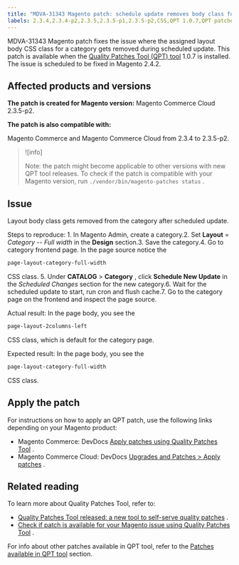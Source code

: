 ```yaml
---
title: "MDVA-31343 Magento patch: schedule update removes body class for category"
labels: 2.3.4,2.3.4-p2,2.3.5,2.3.5-p1,2.3.5-p2,CSS,QPT 1.0.7,QPT patches,Magento Commerce,Magento Commerce Cloud,category,schedule update,support tools
---
```


MDVA-31343 Magento patch fixes the issue where the assigned layout body CSS class for a category gets removed during scheduled update. This patch is available when the [Quality Patches Tool (QPT) tool](https://support.magento.com/hc/en-us/articles/360047139492) 1.0.7 is installed. The issue is scheduled to be fixed in Magento 2.4.2.

## Affected products and versions

 **The patch is created for Magento version:** Magento Commerce Cloud 2.3.5-p2.

 **The patch is also compatible with:** 

Magento Commerce and Magento Commerce Cloud from 2.3.4 to 2.3.5-p2.

>![info]
>
>Note: the patch might become applicable to other versions with new QPT tool releases. To check if the patch is compatible with your Magento version, run `./vendor/bin/magento-patches status` .

## Issue

Layout body class gets removed from the category after scheduled update.

 <span class="wysiwyg-underline">Steps to reproduce:</span> 1. In Magento Admin, create a category.2. Set **Layout** = *Category -- Full width* in the **Design** section.3. Save the category.4. Go to category frontend page. In the page source notice the

```css
page-layout-category-full-width
```

CSS class. 5. Under **CATALOG** > **Category** , click **Schedule New Update** in the *Scheduled Changes* section for the new category.6. Wait for the scheduled update to start, run cron and flush cache.7. Go to the category page on the frontend and inspect the page source.

 <span class="wysiwyg-underline">Actual result:</span> In the page body, you see the

```css
page-layout-2columns-left
```

CSS class, which is default for the category page.

 <span class="wysiwyg-underline">Expected result:</span> In the page body, you see the

```css
page-layout-category-full-width
```

CSS class.

## Apply the patch

For instructions on how to apply an QPT patch, use the following links depending on your Magento product:

* Magento Commerce: DevDocs [Apply patches using Quality Patches Tool](https://devdocs.magento.com/guides/v2.4/comp-mgr/patching/mqp.html) .
* Magento Commerce Cloud: DevDocs [Upgrades and Patches > Apply patches](https://devdocs.magento.com/cloud/project/project-patch.html) .

## Related reading

To learn more about Quality Patches Tool, refer to:

* [Quality Patches Tool released: a new tool to self-serve quality patches](https://support.magento.com/hc/en-us/articles/360047139492) .
* [Check if patch is available for your Magento issue using Quality Patches Tool](https://support.magento.com/hc/en-us/articles/360047125252) .

For info about other patches available in QPT tool, refer to the [Patches available in QPT tool](https://support.magento.com/hc/en-us/sections/360010506631-Patches-available-in-QPT-tool-) section.
